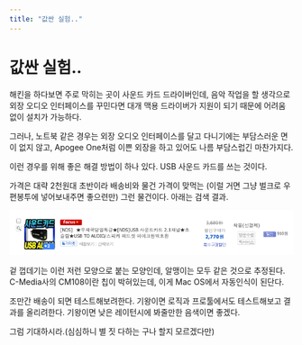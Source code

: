 ```yaml
---
title: "값싼 실험.."
---
```

# 값싼 실험..

해킨을 하다보면 주로 막히는 곳이 사운드 카드 드라이버인데, 음악 작업을 할 생각으로 외장 오디오 인터페이스를 꾸민다면 대개 맥용 드라이버가 지원이 되기 때문에 어려움 없이 설치가 가능하다.

그러나, 노트북 같은 경우는 외장 오디오 인터페이스를 달고 다니기에는 부담스러운 면이 없지 않고, Apogee One처럼 이쁜 외장을 하고 있어도 나름 부담스럽긴 마찬가지다.

이런 경우를 위해 좋은 해결 방법이 하나 있다. USB 사운드 카드를 쓰는 것이다.

가격은 대략 2천원대 초반이라 배송비와 물건 가격이 맞먹는 (이럴 거면 그냥 벌크로 우편봉투에 넣어보내주면 좋으련만) 그런 물건이다. 아래는 검색 결과.

![image](/assets/images/cc8f45b7ddce294e3856a451c39b4fdb.png)
 
겉 껍데기는 이런 저런 모양으로 붙는 모양인데, 알맹이는 모두 같은 것으로 추정된다. C-Media사의 CM108이란 칩이 박혀있는데, 이게 Mac OS에서 자동인식이 된단다. 

조만간 배송이 되면 테스트해보려한다. 기왕이면 로직과 프로툴에서도 테스트해보고 결과를 올리려한다. 기왕이면 낮은 레이턴시에 봐줄만한 음색이면 좋겠다.

그럼 기대하시라.(심심하니 별 짓 다하는 구나 할지 모르겠다만)


